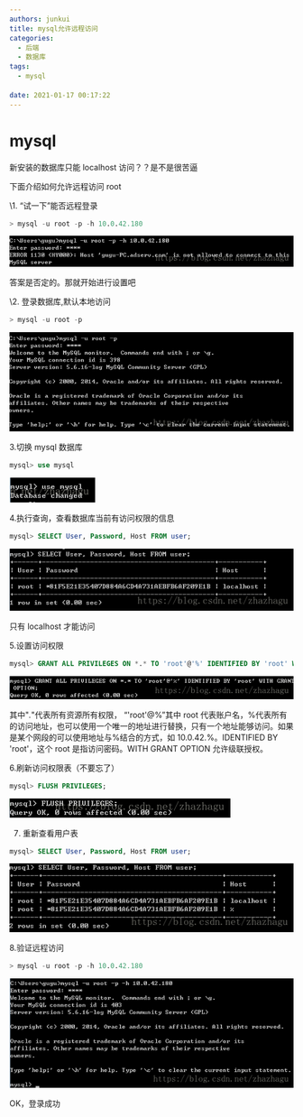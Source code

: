 ```yaml
---
authors: junkui
title: mysql允许远程访问
categories:
  - 后端
  - 数据库
tags:
  - mysql

date: 2021-01-17 00:17:22
---
```


# mysql

新安装的数据库只能 localhost 访问？？是不是很苦逼

下面介绍如何允许远程访问 root

\1. “试一下”能否远程登录

```sql
> mysql -u root -p -h 10.0.42.180
```

![img](./mysql允许远程访问/20180716142151124.jpg)

答案是否定的。那就开始进行设置吧

\2. 登录数据库,默认本地访问

```sql
> mysql -u root -p
```

![img](./mysql允许远程访问/20180716141950111.jpg)

3.切换 mysql 数据库

```sql
mysql> use mysql
```

![img](./mysql允许远程访问/20180716142320316.jpg)

4.执行查询，查看数据库当前有访问权限的信息

```sql
mysql> SELECT User, Password, Host FROM user;
```

![img](./mysql允许远程访问/20180716142452120.jpg)

只有 localhost 才能访问

5.设置访问权限

```sql
mysql> GRANT ALL PRIVILEGES ON *.* TO 'root'@'%' IDENTIFIED BY 'root' WITH GRANT OPTION;
```

![img](./mysql允许远程访问/2018071614260254.jpg)

其中"_._"代表所有资源所有权限， “'root'@%”其中 root 代表账户名，%代表所有的访问地址，也可以使用一个唯一的地址进行替换，只有一个地址能够访问。如果是某个网段的可以使用地址与%结合的方式，如 10.0.42.%。IDENTIFIED BY 'root'，这个 root 是指访问密码。WITH GRANT OPTION 允许级联授权。

6.刷新访问权限表（不要忘了）

```sql
mysql> FLUSH PRIVILEGES;
```

![img](./mysql允许远程访问/20180716143424986.jpg)

7. 重新查看用户表

```sql
mysql> SELECT User, Password, Host FROM user;
```

![img](./mysql允许远程访问/20180716143455505.jpg)

8.验证远程访问

```sql
> mysql -u root -p -h 10.0.42.180
```

![img](./mysql允许远程访问/20180716143548513.jpg)

OK，登录成功
